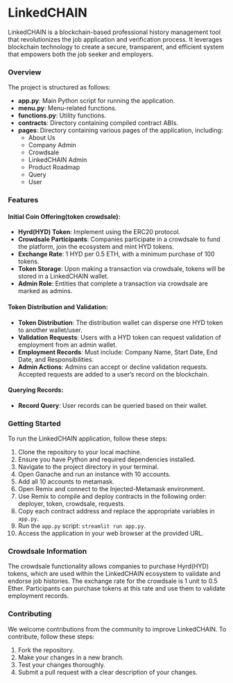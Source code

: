 # LinkedCHAIN
LinkedCHAIN is a blockchain-based professional history management tool that revolutionizes the job application and verification process. It leverages blockchain technology to create a secure, transparent, and efficient system that empowers both the job seeker and employers. 


### Overview 
The project is structured as follows:
- **app.py**: Main Python script for running the application.
- **menu.py**: Menu-related functions.
- **functions.py**: Utility functions. 
- **contracts**: Directory containing compiled contract ABIs.
- **pages**: Directory containing various pages of the application, including:
    - About Us
    - Company Admin
    - Crowdsale
    - LinkedCHAIN Admin
    - Product Roadmap
    - Query
    - User  


### Features 
#### Initial Coin Offering(token crowdsale):
- **Hyrd(HYD) Token**: Implement using the ERC20 protocol.
- **Crowdsale Participants**: Companies participate in a crowdsale to fund the platform, join the ecosystem and mint HYD tokens. 
- **Exchange Rate**: 1 HYD per 0.5 ETH, with a minimum purchase of 100 tokens.
- **Token Storage**: Upon making a transaction via crowdsale, tokens will be stored in a LinkedCHAIN wallet.
- **Admin Role**: Entities that complete a transaction via crowdsale are marked as admins.

#### Token Distribution and Validation:
- **Token Distribution**: The distribution wallet can disperse one HYD token to another wallet/user.
- **Validation Requests**: Users with a HYD token can request validation of employment from an admin wallet.
- **Employment Records**: Must include: Company Name, Start Date, End Date, and Responsibilities.
- **Admin Actions**: Admins can accept or decline validation requests. Accepted requests are added to a user’s record on the blockchain. 
#### Querying Records:
- **Record Query**: User records can be queried based on their wallet.


### Getting Started 
To run the LinkedCHAIN application, follow these steps:
1. Clone the repository to your local machine.
2. Ensure you have Python and required dependencies installed.
3. Navigate to the project directory in your terminal.
4. Open Ganache and run an instance with 10 accounts. 
5. Add all 10 accounts to metamask.
6. Open Remix and connect to the Injected-Metamask environment. 
7. Use Remix to compile and deploy contracts in the following order: deployer, token, crowdsale, requests.
8. Copy each contract address and replace the appropriate variables in `app.py`.
9. Run the `app.py` script: `streamlit run app.py`.
10. Access the application in your web browser at the provided URL.


### Crowdsale Information 
The crowdsale functionality allows companies to purchase Hyrd(HYD) tokens, which are used within the LinkedCHAIN ecosystem to validate and endorse job histories. The exchange rate for the crowdsale is 1 unit to 0.5 Ether. Participants can purchase tokens at this rate and use them to validate employment records.


### Contributing 
We welcome contributions from the community to improve LinkedCHAIN. To contribute, follow these steps:
1. Fork the repository. 
2. Make your changes in a new branch.
3. Test your changes thoroughly. 
4. Submit a pull request with a clear description of your changes. 

